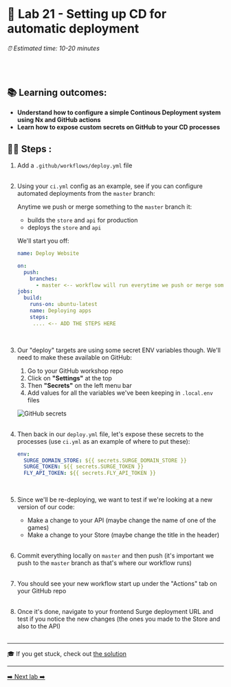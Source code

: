 # 🎈 Lab 21 - Setting up CD for automatic deployment

###### ⏰ Estimated time: 10-20 minutes
<br />

## 📚 Learning outcomes:

- **Understand how to configure a simple Continous Deployment system using Nx and GitHub actions**
- **Learn how to expose custom secrets on GitHub to your CD processes**

## 🏋️‍♀️ Steps :

1. Add a `.github/workflows/deploy.yml` file
   <br /> <br />
2. Using your `ci.yml` config as an example, see if you can configure automated deployments from the `master` branch:

   Anytime we push or merge something to the `master` branch it:
   - builds the `store` and `api` for production
   - deploys the `store` and `api`
       
   We'll start you off:
   
   ```yml
   name: Deploy Website
   
   on:
     push:
       branches:
         - master <-- workflow will run everytime we push or merge something to master
   jobs:
     build:
       runs-on: ubuntu-latest
       name: Deploying apps
       steps:
        .... <-- ADD THE STEPS HERE
   ```
   <br />

3. Our "deploy" targets are using some secret ENV variables though. We'll need to make these available on GitHub:
    1. Go to your GitHub workshop repo
    2. Click on **"Settings"** at the top
    3. Then **"Secrets"** on the left menu bar
    4. Add values for all the variables we've been keeping in `.local.env` files
    
    ![GitHub secrets](./github_secrets.png)
    <br /> <br />

4. Then back in our `deploy.yml` file, let's expose these secrets to the processes (use `ci.yml` as an example of where to put these):

    ```yml
    env:
      SURGE_DOMAIN_STORE: ${{ secrets.SURGE_DOMAIN_STORE }}
      SURGE_TOKEN: ${{ secrets.SURGE_TOKEN }}
      FLY_API_TOKEN: ${{ secrets.FLY_API_TOKEN }}
    ```
    <br />

5. Since we'll be re-deploying, we want to test if we're looking at a new version of our code:
    - Make a change to your API (maybe change the name of one of the games)
    - Make a change to your Store (maybe change the title in the header) 
    <br /> <br />
6. Commit everything locally on `master` and then push (it's important we push to the `master` branch as that's where our workflow runs)
   <br /> <br />
7. You should see your new workflow start up under the "Actions" tab on your GitHub repo
   <br /> <br />
8. Once it's done, navigate to your frontend Surge deployment URL and test if you notice the new changes (the ones you made to the Store and also to the API)
   <br /> <br />

---

🎓 If you get stuck, check out [the solution](SOLUTION.md)

---

[➡️ Next lab ➡️](../lab22/LAB.md)
